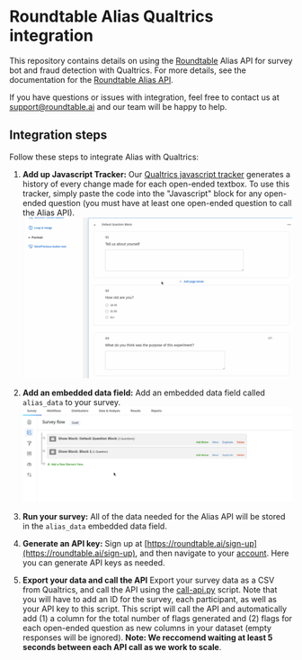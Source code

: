 # Roundtable Alias Qualtrics integration

This repository contains details on using the [Roundtable](https://roundtable.ai) Alias API for survey bot and fraud detection with Qualtrics. For more details, see the documentation for the [Roundtable Alias API](https://github.com/roundtableAI/alias-api).

If you have questions or issues with integration, feel free to contact us at [support@roundtable.ai](mailto:support@roundtable.ai) and our team will be happy to help.

## Integration steps

Follow these steps to integrate Alias with Qualtrics:

1. **Add up Javascript Tracker:** Our [Qualtrics javascript tracker](qualtrics-tracker.js) generates a history of every change made for each open-ended textbox. To use this tracker, simply paste the code into the "Javascript" block for any open-ended question (you must have at least one open-ended question to call the Alias API).
![Javascript tracker animation](gifs/js-tracker.gif)

2. **Add an embedded data field:** Add an embedded data field called `alias_data` to your survey.
![Javascript tracker animation](gifs/embedded-data.gif)

3. **Run your survey:** All of the data needed for the Alias API will be stored in the `alias_data` embedded data field.
4. **Generate an API key:** Sign up at [https://roundtable.ai/sign-up](https://roundtable.ai/sign-up), and then navigate to your [account](https://roundtable.ai/account). Here you can generate API keys as needed.
5. **Export your data and call the API** Export your survey data as a CSV from Qualtrics, and call the API using the [call-api.py](call-api.py) script. Note that you will have to add an ID for the survey, each participant, as well as your API key to this script. This script will call the API and automatically add (1) a column for the total number of flags generated and (2) flags for each open-ended question as new columns in your dataset (empty responses will be ignored). **Note: We reccomend waiting at least 5 seconds between each API call as we work to scale**.